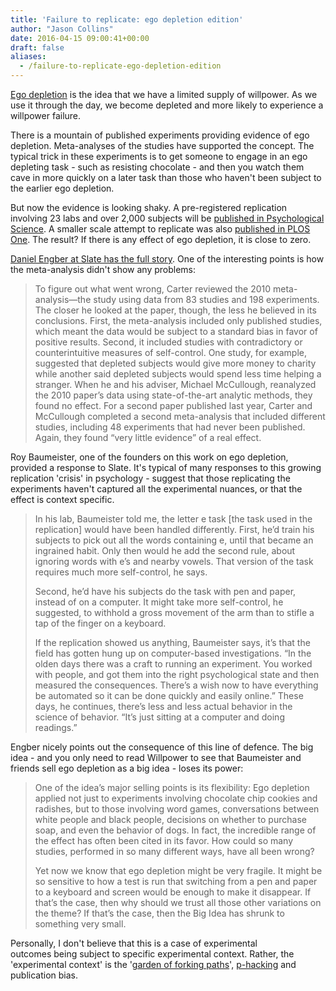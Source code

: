 ```yaml
---
title: 'Failure to replicate: ego depletion edition'
author: "Jason Collins"
date: 2016-04-15 09:00:41+00:00
draft: false
aliases:
  - /failure-to-replicate-ego-depletion-edition
---
```


[Ego depletion](https://en.wikipedia.org/wiki/Ego_depletion) is the idea that we have a limited supply of willpower. As we use it through the day, we become depleted and more likely to experience a willpower failure.

There is a mountain of published experiments providing evidence of ego depletion. Meta-analyses of the studies have supported the concept. The typical trick in these experiments is to get someone to engage in an ego depleting task - such as resisting chocolate - and then you watch them cave in more quickly on a later task than those who haven't been subject to the earlier ego depletion.

But now the evidence is looking shaky. A pre-registered replication involving 23 labs and over 2,000 subjects will be [published in Psychological Science](http://www.psychologicalscience.org/index.php/publications/rrr-the-ego-depletion-paradigm). A smaller scale attempt to replicate was also [published in PLOS One](http://journals.plos.org/plosone/article?id=10.1371/journal.pone.0147770). The result? If there is any effect of ego depletion, it is close to zero.

[Daniel Engber at Slate has the full story](http://www.slate.com/articles/health_and_science/cover_story/2016/03/ego_depletion_an_influential_theory_in_psychology_may_have_just_been_debunked.html). One of the interesting points is how the meta-analysis didn't show any problems:

>To figure out what went wrong, Carter reviewed the 2010 meta-analysis—the study using data from 83 studies and 198 experiments. The closer he looked at the paper, though, the less he believed in its conclusions. First, the meta-analysis included only published studies, which meant the data would be subject to a standard bias in favor of positive results. Second, it included studies with contradictory or counterintuitive measures of self-control. One study, for example, suggested that depleted subjects would give more money to charity while another said depleted subjects would spend less time helping a stranger. When he and his adviser, Michael McCullough, reanalyzed the 2010 paper’s data using state-of-the-art analytic methods, they found no effect. For a second paper published last year, Carter and McCullough completed a second meta-analysis that included different studies, including 48 experiments that had never been published. Again, they found “very little evidence” of a real effect.

Roy Baumeister, one of the founders on this work on ego depletion, provided a response to Slate. It's typical of many responses to this growing replication 'crisis' in psychology - suggest that those replicating the experiments haven't captured all the experimental nuances, or that the effect is context specific.

>In his lab, Baumeister told me, the letter e task [the task used in the replication] would have been handled differently. First, he’d train his subjects to pick out all the words containing e, until that became an ingrained habit. Only then would he add the second rule, about ignoring words with e’s and nearby vowels. That version of the task requires much more self-control, he says.
>
>Second, he’d have his subjects do the task with pen and paper, instead of on a computer. It might take more self-control, he suggested, to withhold a gross movement of the arm than to stifle a tap of the finger on a keyboard.
>
>If the replication showed us anything, Baumeister says, it’s that the field has gotten hung up on computer-based investigations. “In the olden days there was a craft to running an experiment. You worked with people, and got them into the right psychological state and then measured the consequences. There’s a wish now to have everything be automated so it can be done quickly and easily online.” These days, he continues, there’s less and less actual behavior in the science of behavior. “It’s just sitting at a computer and doing readings.”

Engber nicely points out the consequence of this line of defence. The big idea - and you only need to read Willpower to see that Baumeister and friends sell ego depletion as a big idea - loses its power:

>One of the idea’s major selling points is its flexibility: Ego depletion applied not just to experiments involving chocolate chip cookies and radishes, but to those involving word games, conversations between white people and black people, decisions on whether to purchase soap, and even the behavior of dogs. In fact, the incredible range of the effect has often been cited in its favor. How could so many studies, performed in so many different ways, have all been wrong?
>
>Yet now we know that ego depletion might be very fragile. It might be so sensitive to how a test is run that switching from a pen and paper to a keyboard and screen would be enough to make it disappear. If that’s the case, then why should we trust all those other variations on the theme? If that’s the case, then the Big Idea has shrunk to something very small.

Personally, I don't believe that this is a case of experimental outcomes being subject to specific experimental context. Rather, the 'experimental context' is the '[garden of forking paths](http://www.stat.columbia.edu/~gelman/research/unpublished/p_hacking.pdf)', [p-hacking](https://en.wikipedia.org/wiki/Data_dredging) and publication bias.
